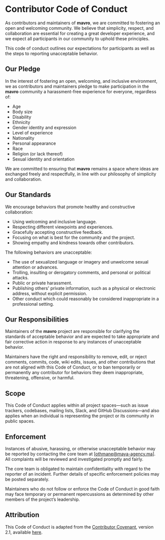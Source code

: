 # Contributor Code of Conduct

As contributors and maintainers of **mavro**, we are committed to fostering an open and welcoming community. We believe that simplicity, respect, and collaboration are essential for creating a great developer experience, and we expect all participants in our community to uphold these principles.

This code of conduct outlines our expectations for participants as well as the steps to reporting unacceptable behavior.

## Our Pledge

In the interest of fostering an open, welcoming, and inclusive environment, we as contributors and maintainers pledge to make participation in the **mavro** community a harassment-free experience for everyone, regardless of:
- Age
- Body size
- Disability
- Ethnicity
- Gender identity and expression
- Level of experience
- Nationality
- Personal appearance
- Race
- Religion (or lack thereof)
- Sexual identity and orientation

We are committed to ensuring that **mavro** remains a space where ideas are exchanged freely and respectfully, in line with our philosophy of simplicity and collaboration.

## Our Standards

We encourage behaviors that promote healthy and constructive collaboration:

- Using welcoming and inclusive language.
- Respecting different viewpoints and experiences.
- Gracefully accepting constructive feedback.
- Focusing on what is best for the community and the project.
- Showing empathy and kindness towards other contributors.

The following behaviors are unacceptable:

- The use of sexualized language or imagery and unwelcome sexual attention or advances.
- Trolling, insulting or derogatory comments, and personal or political attacks.
- Public or private harassment.
- Publishing others' private information, such as a physical or electronic address, without explicit permission.
- Other conduct which could reasonably be considered inappropriate in a professional setting.

## Our Responsibilities

Maintainers of the **mavro** project are responsible for clarifying the standards of acceptable behavior and are expected to take appropriate and fair corrective action in response to any instances of unacceptable behavior.

Maintainers have the right and responsibility to remove, edit, or reject comments, commits, code, wiki edits, issues, and other contributions that are not aligned with this Code of Conduct, or to ban temporarily or permanently any contributor for behaviors they deem inappropriate, threatening, offensive, or harmful.

## Scope

This Code of Conduct applies within all project spaces—such as issue trackers, codebases, mailing lists, Slack, and GitHub Discussions—and also applies when an individual is representing the project or its community in public spaces.

## Enforcement

Instances of abusive, harassing, or otherwise unacceptable behavior may be reported by contacting the core team at [othmane@maya-agency.ma]. All complaints will be reviewed and investigated promptly and fairly.

The core team is obligated to maintain confidentiality with regard to the reporter of an incident. Further details of specific enforcement policies may be posted separately.

Maintainers who do not follow or enforce the Code of Conduct in good faith may face temporary or permanent repercussions as determined by other members of the project’s leadership.

## Attribution

This Code of Conduct is adapted from the [Contributor Covenant](https://www.contributor-covenant.org), version 2.1, available [here](https://www.contributor-covenant.org/version/2/1/code_of_conduct/).
